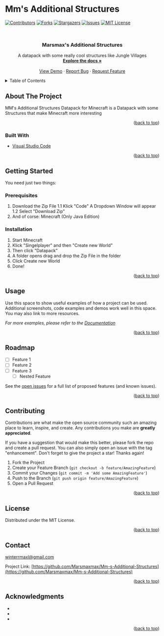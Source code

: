 # Mm's Additional Structures
<div id="top"></div>

[![Contributors][contributors-shield]][contributors-url]
[![Forks][forks-shield]][forks-url]
[![Stargazers][stars-shield]][stars-url]
[![Issues][issues-shield]][issues-url]
[![MIT License][license-shield]][license-url]



<!-- PROJECT LOGO -->
<br />
<div align="center">
  <a href="https://github.com/Marsmaxmax/Mm-s-Additional-Structures">
  </a>

<h3 align="center">Marsmax's Additional Structures</h3>

  <p align="center">
    A datapack with some really cool structures like Jungle Villages
    <br />
    <a href="https://github.com/Marsmaxmax/Mm-s-Additional-Structures"><strong>Explore the docs »</strong></a>
    <br />
    <br />
    <a href="https://github.com/Marsmaxmax/Mm-s-Additional-Structures">View Demo</a>
    ·
    <a href="https://github.com/Marsmaxmax/Mm-s-Additional-Structures/issues">Report Bug</a>
    ·
    <a href="https://github.com/Marsmaxmax/Mm-s-Additional-Structures/issues">Request Feature</a>
  </p>
</div>



<!-- TABLE OF CONTENTS -->
<details>
  <summary>Table of Contents</summary>
  <ol>
    <li>
      <a href="#about-the-project">About The Project</a>
      <ul>
        <li><a href="#built-with">Built With</a></li>
      </ul>
    </li>
    <li>
      <a href="#getting-started">Getting Started</a>
      <ul>
        <li><a href="#prerequisites">Prerequisites</a></li>
        <li><a href="#installation">Installation</a></li>
      </ul>
    </li>
    <li><a href="#usage">Usage</a></li>
    <li><a href="#roadmap">Roadmap</a></li>
    <li><a href="#contributing">Contributing</a></li>
    <li><a href="#license">License</a></li>
    <li><a href="#contact">Contact</a></li>
    <li><a href="#acknowledgments">Acknowledgments</a></li>
  </ol>
</details>



<!-- ABOUT THE PROJECT -->
## About The Project

MM's Additional Structures Datapack for Minecraft is a Datapack with some Structures that make Minecraft more interesting

<p align="right">(<a href="#top">back to top</a>)</p>



### Built With

* [Visual Studio Code](https://code.visualstudio.com)

<p align="right">(<a href="#top">back to top</a>)</p>



<!-- GETTING STARTED -->
## Getting Started

You need just two things:

### Prerequisites

1. Download the Zip File 
    1.1 Klick "Code" A Dropdown Window will appear 
    1.2 Select "Download Zip"
2. And of corse: Minecraft (Only Java Edition)

### Installation

1. Start Minecraft 
2. Klick "Singelplayer" and then "Create new World"
3. Then click "Datapack"
4. A folder opens drag and drop the Zip File in the folder
5. Click Create new World
6. Done!

<p align="right">(<a href="#top">back to top</a>)</p>



<!-- USAGE EXAMPLES -->
## Usage

Use this space to show useful examples of how a project can be used. Additional screenshots, code examples and demos work well in this space. You may also link to more resources.

_For more examples, please refer to the [Documentation](https://example.com)_

<p align="right">(<a href="#top">back to top</a>)</p>



<!-- ROADMAP -->
## Roadmap

- [ ] Feature 1
- [ ] Feature 2
- [ ] Feature 3
    - [ ] Nested Feature

See the [open issues](https://github.com/Marsmaxmax/Mm-s-Additional-Structures/issues) for a full list of proposed features (and known issues).

<p align="right">(<a href="#top">back to top</a>)</p>



<!-- CONTRIBUTING -->
## Contributing

Contributions are what make the open source community such an amazing place to learn, inspire, and create. Any contributions you make are **greatly appreciated**.

If you have a suggestion that would make this better, please fork the repo and create a pull request. You can also simply open an issue with the tag "enhancement".
Don't forget to give the project a star! Thanks again!

1. Fork the Project
2. Create your Feature Branch (`git checkout -b feature/AmazingFeature`)
3. Commit your Changes (`git commit -m 'Add some AmazingFeature'`)
4. Push to the Branch (`git push origin feature/AmazingFeature`)
5. Open a Pull Request

<p align="right">(<a href="#top">back to top</a>)</p>



<!-- LICENSE -->
## License

Distributed under the MIT License.

<p align="right">(<a href="#top">back to top</a>)</p>



<!-- CONTACT -->
## Contact

winterrmaxl@gmail.com

Project Link: [https://github.com/Marsmaxmax/Mm-s-Additional-Structures](https://github.com/Marsmaxmax/Mm-s-Additional-Structures)

<p align="right">(<a href="#top">back to top</a>)</p>



<!-- ACKNOWLEDGMENTS -->
## Acknowledgments

* []()
* []()
* []()

<p align="right">(<a href="#top">back to top</a>)</p>



<!-- MARKDOWN LINKS & IMAGES -->
<!-- https://www.markdownguide.org/basic-syntax/#reference-style-links -->
[contributors-shield]: https://img.shields.io/github/contributors/Marsmaxmax/Mm-s-Additional-Structures.svg?style=for-the-badge
[contributors-url]: https://github.com/Marsmaxmax/Mm-s-Additional-Structures/graphs/contributors
[forks-shield]: https://img.shields.io/github/forks/Marsmaxmax/Mm-s-Additional-Structures.svg?style=for-the-badge
[forks-url]: https://github.com/Marsmaxmax/Mm-s-Additional-Structures/network/members
[stars-shield]: https://img.shields.io/github/stars/Marsmaxmax/Mm-s-Additional-Structures.svg?style=for-the-badge
[stars-url]: https://github.com/Marsmaxmax/Mm-s-Additional-Structures/stargazers
[issues-shield]: https://img.shields.io/github/issues/Marsmaxmax/Mm-s-Additional-Structures.svg?style=for-the-badge
[issues-url]: https://github.com/Marsmaxmax/Mm-s-Additional-Structures/issues
[license-shield]: https://img.shields.io/github/license/Marsmaxmax/Mm-s-Additional-Structures.svg?style=for-the-badge
[license-url]: https://github.com/Marsmaxmax/Mm-s-Additional-Structures/blob/master/LICENSE.txt

[product-screenshot]: images/screenshot.png

